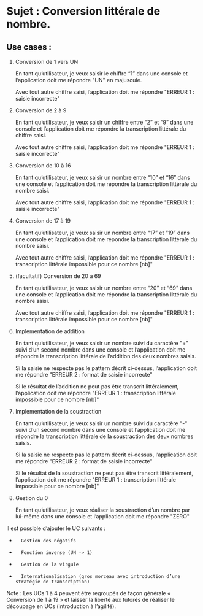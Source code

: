 Sujet : Conversion littérale de nombre.
======================================= 

Use cases :
-----------

1.    Conversion de 1 vers UN

      En tant qu’utilisateur, je veux saisir le chiffre “1” dans une console et l’application doit me répondre "UN" en majuscule.

      Avec tout autre chiffre saisi, l’application doit me répondre "ERREUR 1 : saisie incorrecte"       

 

2.    Conversion de 2 à 9

      En tant qu’utilisateur, je veux saisir un chiffre entre “2” et “9” dans une console et l’application doit me répondre la transcription littérale du chiffre saisi.

      Avec tout autre chiffre saisi, l’application doit me répondre "ERREUR 1 : saisie incorrecte"      

 

3.    Conversion de 10 à 16

      En tant qu’utilisateur, je veux saisir un nombre entre “10” et “16” dans une console et l’application doit me répondre la transcription littérale du nombre saisi.

      Avec tout autre chiffre saisi, l’application doit me répondre "ERREUR 1 : saisie incorrecte"       

 

4.    Conversion de 17 à 19

      En tant qu’utilisateur, je veux saisir un nombre entre “17” et “19” dans une console et l’application doit me répondre la transcription littérale du nombre saisi.

      Avec tout autre chiffre saisi, l’application doit me répondre "ERREUR 1 : transcription littérale impossible pour ce nombre [nb]"

 

5.    (facultatif) Conversion de 20 à 69

      En tant qu’utilisateur, je veux saisir un nombre entre “20” et “69” dans une console et l’application doit me répondre la transcription littérale du nombre saisi.

      Avec tout autre chiffre saisi, l’application doit me répondre "ERREUR 1 : transcription littérale impossible pour ce nombre [nb]"

 

6.    Implementation de addition

      En tant qu’utilisateur, je veux saisir un nombre suivi du caractère "+" suivi d’un second nombre dans une console et l’application doit me répondre la transcription littérale de l’addition des deux nombres saisis.

      Si la saisie ne respecte pas le pattern décrit ci-dessus, l’application doit me répondre "ERREUR 2 : format de saisie incorrecte"

      Si le résultat de l’addition ne peut pas être transcrit littéralement, l’application doit me répondre "ERREUR 1 : transcription littérale impossible pour ce nombre [nb]"

 

7.    Implementation de la soustraction

      En tant qu’utilisateur, je veux saisir un nombre suivi du caractère "-" suivi d’un second nombre dans une console et l’application doit me répondre la transcription littérale de la soustraction des deux nombres saisis.

      Si la saisie ne respecte pas le pattern décrit ci-dessus, l’application doit me répondre "ERREUR 2 : format de saisie incorrecte"

      Si le résultat de la soustraction ne peut pas être transcrit littéralement, l’application doit me répondre "ERREUR 1 : transcription littérale impossible pour ce nombre [nb]"


8.    Gestion du 0

      En tant qu’utilisateur, je veux réaliser la soustraction d’un nombre par lui-même dans une console et l’application doit me répondre "ZERO"

 

Il est possible d’ajouter le UC suivants :

-       Gestion des négatifs

-       Fonction inverse (UN -> 1)

-       Gestion de la virgule

-       Internationalisation (gros morceau avec introduction d’une stratégie de transcription)

 

Note : Les UCs 1 à 4 peuvent être regroupés de façon générale « Conversion de 1 à 19 » et laisser la liberté aux tutorés de réaliser le découpage en UCs (introduction à l’agilité).